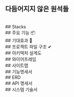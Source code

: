 ## 다듬어지지 않은 원석들

<br>
## Stacks

<br>
## 주요 기능 📦


<br>
## 기대효과 🔔


<br>
## 프로젝트 파일 구조 ✔

<br>
## 아키텍처 설계도


<br>
## 와이어프레임


<br>
## 사이트맵

<br>
## 기능명세서


<br>
## ERD


<br>
## API 명세서


<br>
## 시스템 기술서





